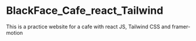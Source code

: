 # BlackFace_Cafe_react_Tailwind
This is a practice website for a cafe with react JS, Tailwind CSS and framer-motion
